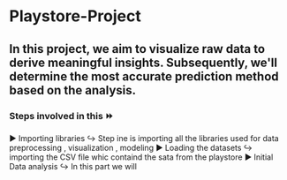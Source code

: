 # Playstore-Project
## In this project, we aim to visualize raw data to derive meaningful insights. Subsequently, we'll determine the most accurate prediction method based on the analysis.
### Steps involved in this ⏩
  ▶️ Importing libraries 
      ↪️ Step ine is importing all the libraries used for data preprocessing , visualization , modeling 
  ▶️ Loading the datasets 
      ↪️ importing the CSV file whic containd the sata from the playstore 
  ▶️ Initial Data analysis 
      ↪️ In this part we will 
